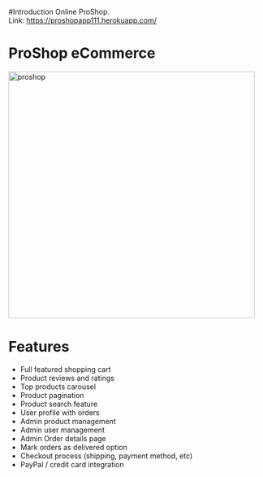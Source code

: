 #Introduction 
Online ProShop.  
Link: https://proshopapp111.herokuapp.com/


#  ProShop eCommerce
<img width="485" alt="proshop" src="https://user-images.githubusercontent.com/57451519/100603143-5e9ef800-330d-11eb-858f-7b08b3296b1d.png">

# Features
- Full featured shopping cart
- Product reviews and ratings
- Top products carousel
- Product pagination
- Product search feature
- User profile with orders
- Admin product management
- Admin user management
- Admin Order details page
- Mark orders as delivered option
- Checkout process (shipping, payment method, etc)
- PayPal / credit card integration



